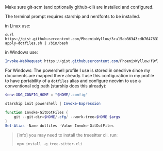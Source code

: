 Make sure git-scm (and optionally github-cli) are installed and configured.

The terminal prompt requires starship and nerdfonts to be installed.

in Linux use:
```shell
curl https://gist.githubusercontent.com/PhoenixWyllow/3ca15ab36343cdb7647633b9538bfdb0/raw/linux-apply-dotfiles.sh | /bin/bash
```

in Windows use:
```powershell
Invoke-WebRequest https://gist.githubusercontent.com/PhoenixWyllow/f9f3950ec3bb4ef11e229d6761c77c5e/raw/win-apply-dotfiles.ps1 | Invoke-Expression
```

For Windows: The powershell profile I use is stored in onedrive since my documents are mapped there already.
I use this configuration in my profile to have portability of a `dotfiles` alias and configure neovim to use a conventional xdg path (starship does this already):

```powershell
$env:XDG_CONFIG_HOME = "$HOME/.config"

starship init powershell | Invoke-Expression

function Invoke-GitDotFiles {
    git --git-dir=$HOME/.cfg/ --work-tree=$HOME $args
}
Set-Alias -Name dotfiles -Value Invoke-GitDotFiles
```

>[info]
> you may need to install the treesitter cli. run:
> ```shell
> npm install -g tree-sitter-cli
> ```
